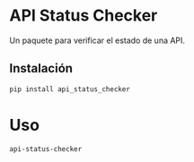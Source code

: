 # API Status Checker

Un paquete para verificar el estado de una API.

## Instalación

```sh
pip install api_status_checker
```

# Uso


```sh
api-status-checker
```